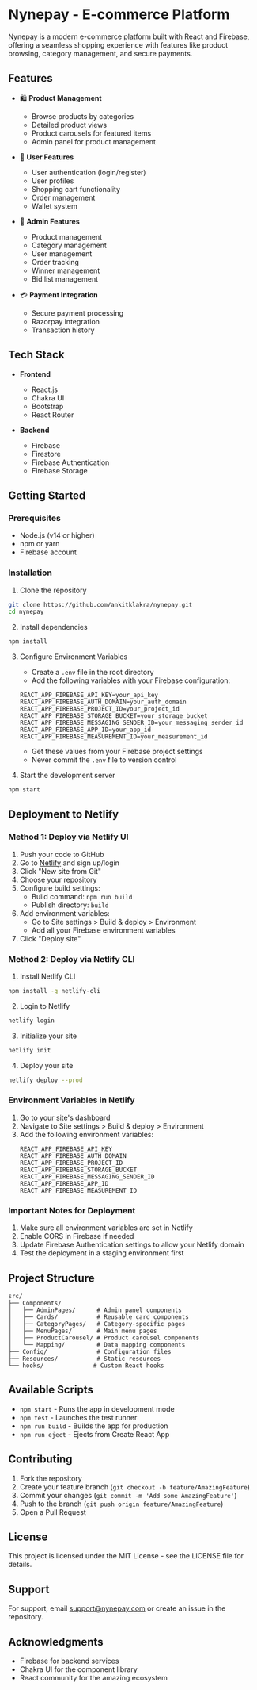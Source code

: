 # Nynepay - E-commerce Platform

Nynepay is a modern e-commerce platform built with React and Firebase, offering a seamless shopping experience with features like product browsing, category management, and secure payments.

## Features

- 🛍️ **Product Management**
  - Browse products by categories
  - Detailed product views
  - Product carousels for featured items
  - Admin panel for product management

- 📱 **User Features**
  - User authentication (login/register)
  - User profiles
  - Shopping cart functionality
  - Order management
  - Wallet system

- 🎯 **Admin Features**
  - Product management
  - Category management
  - User management
  - Order tracking
  - Winner management
  - Bid list management

- 💳 **Payment Integration**
  - Secure payment processing
  - Razorpay integration
  - Transaction history

## Tech Stack

- **Frontend**
  - React.js
  - Chakra UI
  - Bootstrap
  - React Router

- **Backend**
  - Firebase
  - Firestore
  - Firebase Authentication
  - Firebase Storage

## Getting Started

### Prerequisites

- Node.js (v14 or higher)
- npm or yarn
- Firebase account

### Installation

1. Clone the repository
```bash
git clone https://github.com/ankitklakra/nynepay.git
cd nynepay
```

2. Install dependencies
```bash
npm install
```

3. Configure Environment Variables
   - Create a `.env` file in the root directory
   - Add the following variables with your Firebase configuration:
   ```env
   REACT_APP_FIREBASE_API_KEY=your_api_key
   REACT_APP_FIREBASE_AUTH_DOMAIN=your_auth_domain
   REACT_APP_FIREBASE_PROJECT_ID=your_project_id
   REACT_APP_FIREBASE_STORAGE_BUCKET=your_storage_bucket
   REACT_APP_FIREBASE_MESSAGING_SENDER_ID=your_messaging_sender_id
   REACT_APP_FIREBASE_APP_ID=your_app_id
   REACT_APP_FIREBASE_MEASUREMENT_ID=your_measurement_id
   ```
   - Get these values from your Firebase project settings
   - Never commit the `.env` file to version control

4. Start the development server
```bash
npm start
```

## Deployment to Netlify

### Method 1: Deploy via Netlify UI

1. Push your code to GitHub
2. Go to [Netlify](https://www.netlify.com/) and sign up/login
3. Click "New site from Git"
4. Choose your repository
5. Configure build settings:
   - Build command: `npm run build`
   - Publish directory: `build`
6. Add environment variables:
   - Go to Site settings > Build & deploy > Environment
   - Add all your Firebase environment variables
7. Click "Deploy site"

### Method 2: Deploy via Netlify CLI

1. Install Netlify CLI
```bash
npm install -g netlify-cli
```

2. Login to Netlify
```bash
netlify login
```

3. Initialize your site
```bash
netlify init
```

4. Deploy your site
```bash
netlify deploy --prod
```

### Environment Variables in Netlify

1. Go to your site's dashboard
2. Navigate to Site settings > Build & deploy > Environment
3. Add the following environment variables:
   ```
   REACT_APP_FIREBASE_API_KEY
   REACT_APP_FIREBASE_AUTH_DOMAIN
   REACT_APP_FIREBASE_PROJECT_ID
   REACT_APP_FIREBASE_STORAGE_BUCKET
   REACT_APP_FIREBASE_MESSAGING_SENDER_ID
   REACT_APP_FIREBASE_APP_ID
   REACT_APP_FIREBASE_MEASUREMENT_ID
   ```

### Important Notes for Deployment

1. Make sure all environment variables are set in Netlify
2. Enable CORS in Firebase if needed
3. Update Firebase Authentication settings to allow your Netlify domain
4. Test the deployment in a staging environment first

## Project Structure

```
src/
├── Components/
│   ├── AdminPages/      # Admin panel components
│   ├── Cards/           # Reusable card components
│   ├── CategoryPages/   # Category-specific pages
│   ├── MenuPages/       # Main menu pages
│   ├── ProductCarousel/ # Product carousel components
│   └── Mapping/         # Data mapping components
├── Config/              # Configuration files
├── Resources/           # Static resources
└── hooks/              # Custom React hooks
```

## Available Scripts

- `npm start` - Runs the app in development mode
- `npm test` - Launches the test runner
- `npm run build` - Builds the app for production
- `npm run eject` - Ejects from Create React App

## Contributing

1. Fork the repository
2. Create your feature branch (`git checkout -b feature/AmazingFeature`)
3. Commit your changes (`git commit -m 'Add some AmazingFeature'`)
4. Push to the branch (`git push origin feature/AmazingFeature`)
5. Open a Pull Request

## License

This project is licensed under the MIT License - see the LICENSE file for details.

## Support

For support, email support@nynepay.com or create an issue in the repository.

## Acknowledgments

- Firebase for backend services
- Chakra UI for the component library
- React community for the amazing ecosystem
